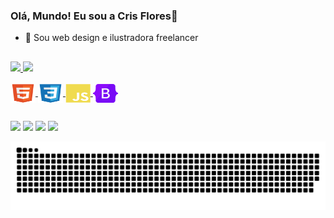 ### Olá, Mundo! Eu sou a Cris Flores👋


- 🎨 Sou web design e ilustradora freelancer

 ##
<div align="height">
  <a href="https://github.com/CristianeFlores">
  <img height="180em" src="https://github-readme-stats.vercel.app/api?username=CristianeFlores&show_icons=true&theme=react&include_all_commits=true&count_private=true"/>
  <img height="180em" src="https://github-readme-stats.vercel.app/api/top-langs/?username=CristianeFlores&layout=compact&langs_count=7&theme=react"/>
</div>
  
  <div style="display: inline_block"><br>
  <img align="center" alt="Cris-HTML" height="30" width="40" src="https://raw.githubusercontent.com/devicons/devicon/master/icons/html5/html5-original.svg">
  <img align="center" alt="Cris-CSS" height="30" width="40" src="https://raw.githubusercontent.com/devicons/devicon/master/icons/css3/css3-original.svg">  
  <img align="center" alt="Cris-Js" height="30" width="40" src="https://raw.githubusercontent.com/devicons/devicon/master/icons/javascript/javascript-plain.svg">   
  <img align="center" alt="Cris-Bootstrap" height="30" width="40" src="https://raw.githubusercontent.com/devicons/devicon/master/icons/bootstrap/bootstrap-original.svg">
 
<!--   <img align="right" alt="Cris-pic" height="150" style="border-radius:50px;" src="https://scontent-gig2-1.xx.fbcdn.net/v/t39.30808-6/249465534_1095930787815591_8755660659070472415_n.jpg?_nc_cat=109&ccb=1-5&_nc_sid=730e14&_nc_ohc=6U5wectMo7oAX8E5VOo&_nc_ht=scontent-gig2-1.xx&oh=b91a6a1c2315356eb6bfccdea8fc38d6&oe=6181A5FC"> -->
</div>
  
  ## 
<div>  
 <a href="#" target="_blank"><img src="https://img.shields.io/badge/-Instagram-%23E4405F?style=for-the-badge&logo=instagram&logoColor=white" target="_blank"></a> 	
 <a href="#" target="_blank"><img src="https://img.shields.io/badge/Discord-7289DA?style=for-the-badge&logo=discord&logoColor=white" target="_blank"></a> 
 <a href = "mailto:crisfloresdev@gmail.com"><img src="https://img.shields.io/badge/-Gmail-%23333?style=for-the-badge&logo=gmail&logoColor=white" target="_blank"></a>
 <a href="#" target="_blank"><img src="https://img.shields.io/badge/-LinkedIn-%230077B5?style=for-the-badge&logo=linkedin&logoColor=white" target="_blank"></a>
  
![Snake animation](https://github.com/CristianeFlores/CristianeFlores/blob/output/github-contribution-grid-snake.svg)
 
</div>

